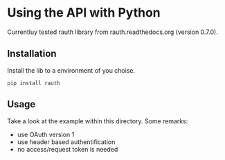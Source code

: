 Using the API with Python
=========================

Currentluy tested rauth library from rauth.readthedocs.org (version 0.7.0).

Installation
------------

Install the lib to a environment of you choise.

`pip install rauth`

Usage
-----
Take a look at the example within this directory. Some remarks:

* use OAuth version 1
* use header based authentification
* no access/request token is needed
